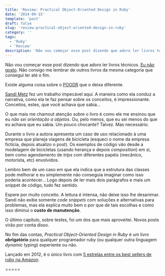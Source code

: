 ```yaml
---
title: 'Review: Practical Object-Oriented Design in Ruby'
date: '2014-09-15'
template: 'post'
draft: false
slug: 'review-practical-object-oriented-design-in-ruby'
category: ''
tags:
  - 'Ruby'
  - 'Review'
description: 'Não vou começar esse post dizendo que adoro ler livros técnicos. Eu não gosto. Não consigo me lembrar de outros livros da mesma categoria que consegui ler até o fim.'
---
```


Não vou começar esse post dizendo que adoro ler livros técnicos. [Eu não gosto](http://www.goodreads.com/review/list/12920420-matias-leidemer?shelf=read). Não consigo me lembrar de outros livros da mesma categoria que consegui ler até o fim.

Existe alguma coisa sobre o [POODR](http://www.poodr.com/) que o deixa diferente.

[Sandi Metz](https://twitter.com/sandimetz) fez um trabalho impecável aqui. A maneira como ela conduz a narrativa, como ela te faz pensar sobre os conceitos, é impressionante. Conceitos, estes, que você achava que sabia...

O que mais me chamout atenção sobre o livro é como ele me ensinou que eu _não sei orientação a objetos_. Ou, pelo menos, que eu sei menos do que eu achava que eu sabia. Um pouco chocante? Talvez. Mas necessário.

Durante o livro a autora apresenta um caso de uso relacionado à uma empresa que planeja viagens de bicicleta (esqueci o nome da empresa fictícia, depois atualizo o post). Os exemplos de código vão desde a modelagem de bicicletas (usando herança e depois _composition_) em si, bem como agendamento de _trips_ com diferentes papéis (mecânico, motorista, etc) envolvidos.

Lembro bem de um caso em que ela indica que a estrutura das classes pode melhorar e eu simplemente não conseguia imaginar como isso poderia acontecer... Logo depois de ler mais dois parágrafos e mais um snippet de código, tudo fez sentido.

Espere por muito conceito. A leitura é intensa, não deixe isso lhe desanimar. Sandi não exibe somente _code snippets_ com soluções e alternativas para problemas, mas ela explica muito bem o por que de tais escolhas e como isso diminui o **custo de manutenção**.

O último capítulo, sobre testes, foi um dos que mais aproveitei. Novos posts virão por conta disso.

No fim das contas, _Practical Object-Oriented Design in Ruby_ é um livro **obrigatório** para qualquer programador ruby (ou qualquer outra linguagem _dynamic typing_) experiente ou não.

Lançado em 2012, é o único livro com [5 estrelas entre os best sellers de ruby na Amazon](http://www.amazon.com/Practical-Object-Oriented-Design-Ruby-Addison-Wesley/dp/0321721330/ref=zg_bs_6134006011_3).

⭐️⭐️⭐️⭐️⭐️
